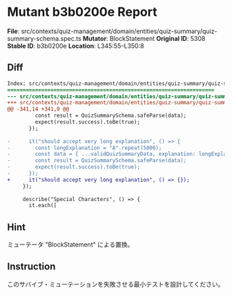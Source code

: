 # Mutant b3b0200e Report

**File**: src/contexts/quiz-management/domain/entities/quiz-summary/quiz-summary-schema.spec.ts
**Mutator**: BlockStatement
**Original ID**: 5308
**Stable ID**: b3b0200e
**Location**: L345:55–L350:8

## Diff

```diff
Index: src/contexts/quiz-management/domain/entities/quiz-summary/quiz-summary-schema.spec.ts
===================================================================
--- src/contexts/quiz-management/domain/entities/quiz-summary/quiz-summary-schema.spec.ts	original
+++ src/contexts/quiz-management/domain/entities/quiz-summary/quiz-summary-schema.spec.ts	mutated #5308
@@ -341,14 +341,9 @@
         const result = QuizSummarySchema.safeParse(data);
         expect(result.success).toBe(true);
       });
 
-      it("should accept very long explanation", () => {
-        const longExplanation = "A".repeat(5000);
-        const data = { ...validQuizSummaryData, explanation: longExplanation };
-        const result = QuizSummarySchema.safeParse(data);
-        expect(result.success).toBe(true);
-      });
+      it("should accept very long explanation", () => {});
     });
 
     describe("Special Characters", () => {
       it.each([
```

## Hint

ミューテータ "BlockStatement" による置換。

## Instruction

このサバイブ・ミューテーションを失敗させる最小テストを設計してください。
